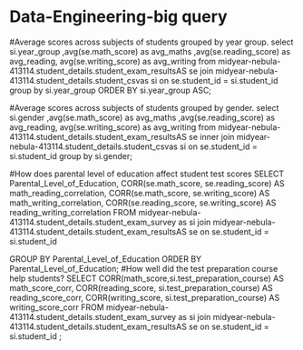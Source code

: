 # Data-Engineering-big query

#Average scores across subjects of students grouped by year group. select si.year_group ,avg(se.math_score) as avg_maths ,avg(se.reading_score) as avg_reading, avg(se.writing_score) as avg_writing from midyear-nebula-413114.student_details.student_exam_resultsAS se join midyear-nebula-413114.student_details.student_csvas si on se.student_id = si.student_id
group by si.year_group ORDER BY si.year_group ASC; 

#Average scores across subjects of students grouped by gender. select si.gender ,avg(se.math_score) as avg_maths ,avg(se.reading_score) as avg_reading, avg(se.writing_score) as avg_writing from midyear-nebula-413114.student_details.student_exam_resultsAS se inner join midyear-nebula-413114.student_details.student_csvas si on se.student_id = si.student_id
group by si.gender;

#How does parental level of education affect student test scores SELECT Parental_Level_of_Education, CORR(se.math_score, se.reading_score) AS math_reading_correlation, CORR(se.math_score, se.writing_score) AS math_writing_correlation, CORR(se.reading_score, se.writing_score) AS reading_writing_correlation FROM midyear-nebula-413114.student_details.student_exam_survey as si join midyear-nebula-413114.student_details.student_exam_resultsAS se on se.student_id = si.student_id

GROUP BY Parental_Level_of_Education ORDER BY Parental_Level_of_Education; #How well did the test preparation course help students? SELECT CORR(math_score,si.test_preparation_course) AS math_score_corr, CORR(reading_score, si.test_preparation_course) AS reading_score_corr, CORR(writing_score, si.test_preparation_course) AS writing_score_corr FROM midyear-nebula-413114.student_details.student_exam_survey as si join midyear-nebula-413114.student_details.student_exam_resultsAS se on se.student_id = si.student_id ;
